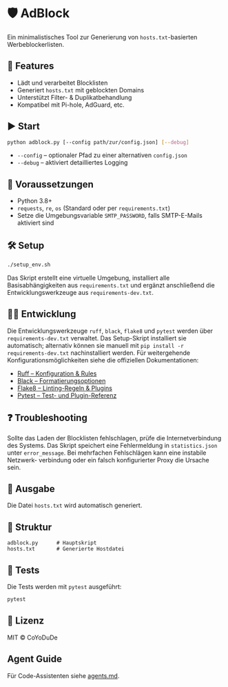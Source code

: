 # 🛡️ AdBlock

Ein minimalistisches Tool zur Generierung von `hosts.txt`-basierten Werbeblockerlisten.

## 🚀 Features

- Lädt und verarbeitet Blocklisten
- Generiert `hosts.txt` mit geblockten Domains
- Unterstützt Filter- & Duplikatbehandlung
- Kompatibel mit Pi-hole, AdGuard, etc.

## ▶️ Start

```bash
python adblock.py [--config path/zur/config.json] [--debug]
```

* `--config` – optionaler Pfad zu einer alternativen `config.json`
* `--debug` – aktiviert detailliertes Logging

## 🔧 Voraussetzungen

- Python 3.8+
- `requests`, `re`, `os` (Standard oder per `requirements.txt`)
- Setze die Umgebungsvariable `SMTP_PASSWORD`, falls SMTP-E-Mails aktiviert sind

## 🛠️ Setup

```bash
./setup_env.sh
```

Das Skript erstellt eine virtuelle Umgebung, installiert alle Basisabhängigkeiten aus `requirements.txt` und ergänzt anschließend die Entwicklungswerkzeuge aus `requirements-dev.txt`.

## 👩‍💻 Entwicklung

Die Entwicklungswerkzeuge `ruff`, `black`, `flake8` und `pytest` werden über `requirements-dev.txt` verwaltet. Das Setup-Skript installiert sie automatisch; alternativ können sie manuell mit `pip install -r requirements-dev.txt` nachinstalliert werden. Für weitergehende Konfigurationsmöglichkeiten siehe die offiziellen Dokumentationen:

- [Ruff – Konfiguration & Rules](https://docs.astral.sh/ruff/)
- [Black – Formatierungsoptionen](https://black.readthedocs.io/en/stable/)
- [Flake8 – Linting-Regeln & Plugins](https://flake8.pycqa.org/en/latest/)
- [Pytest – Test- und Plugin-Referenz](https://docs.pytest.org/en/latest/)

## ❓ Troubleshooting

Sollte das Laden der Blocklisten fehlschlagen, prüfe die Internetverbindung
des Systems. Das Skript speichert eine Fehlermeldung in `statistics.json` unter
`error_message`. Bei mehrfachen Fehlschlägen kann eine instabile Netzwerk-
verbindung oder ein falsch konfigurierter Proxy die Ursache sein.

## 📄 Ausgabe

Die Datei `hosts.txt` wird automatisch generiert.

## 📁 Struktur

```
adblock.py      # Hauptskript
hosts.txt       # Generierte Hostdatei
```

## 🧪 Tests

Die Tests werden mit `pytest` ausgeführt:

```bash
pytest
```

## 📄 Lizenz

MIT © CoYoDuDe

## Agent Guide
Für Code-Assistenten siehe [agents.md](./agents.md).
